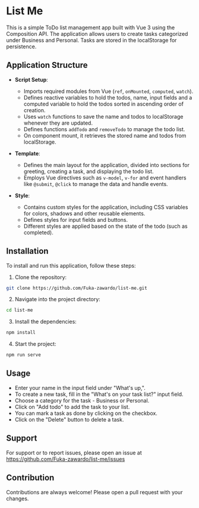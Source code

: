 # List Me

This is a simple ToDo list management app built with Vue 3 using the Composition API. The application allows users to create tasks categorized under Business and Personal. Tasks are stored in the localStorage for persistence.

## Application Structure

- **Script Setup**:

  - Imports required modules from Vue (`ref`, `onMounted`, `computed`, `watch`).
  - Defines reactive variables to hold the todos, name, input fields and a computed variable to hold the todos sorted in ascending order of creation.
  - Uses `watch` functions to save the name and todos to localStorage whenever they are updated.
  - Defines functions `addTodo` and `removeTodo` to manage the todo list.
  - On component mount, it retrieves the stored name and todos from localStorage.

- **Template**:

  - Defines the main layout for the application, divided into sections for greeting, creating a task, and displaying the todo list.
  - Employs Vue directives such as `v-model`, `v-for` and event handlers like `@submit`, `@click` to manage the data and handle events.

- **Style**:
  - Contains custom styles for the application, including CSS variables for colors, shadows and other reusable elements.
  - Defines styles for input fields and buttons.
  - Different styles are applied based on the state of the todo (such as completed).

## Installation

To install and run this application, follow these steps:

1. Clone the repository:

```bash
git clone https://github.com/Fuka-zawardo/list-me.git
```

2. Navigate into the project directory:

```bash
cd list-me
```

3. Install the dependencies:

```bash
npm install
```

4. Start the project:

```bash
npm run serve
```

## Usage

- Enter your name in the input field under "What's up,".
- To create a new task, fill in the "What's on your task list?" input field.
- Choose a category for the task - Business or Personal.
- Click on "Add todo" to add the task to your list.
- You can mark a task as done by clicking on the checkbox.
- Click on the "Delete" button to delete a task.

## Support

For support or to report issues, please open an issue at https://github.com/Fuka-zawardo/list-me/issues

## Contribution

Contributions are always welcome! Please open a pull request with your changes.
